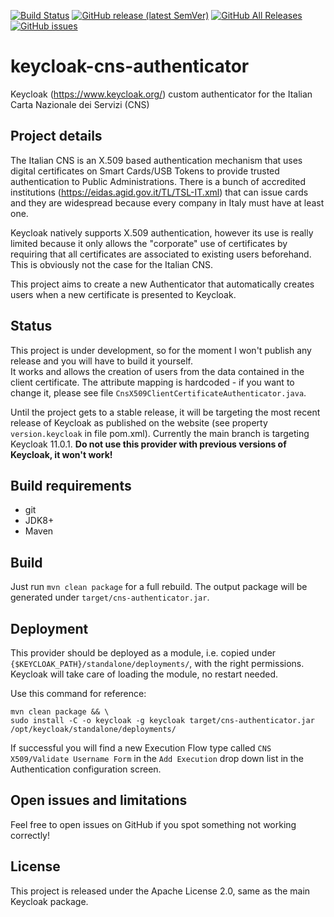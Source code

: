 [![Build Status](https://travis-ci.com/lscorcia/keycloak-cns-authenticator.svg?branch=master)](https://travis-ci.com/lscorcia/keycloak-cns-authenticator) 
[![GitHub release (latest SemVer)](https://img.shields.io/github/v/release/lscorcia/keycloak-cns-authenticator?sort=semver)](https://img.shields.io/github/v/release/lscorcia/keycloak-cns-authenticator?sort=semver) 
[![GitHub All Releases](https://img.shields.io/github/downloads/lscorcia/keycloak-cns-authenticator/total)](https://img.shields.io/github/downloads/lscorcia/keycloak-cns-authenticator/total)
[![GitHub issues](https://img.shields.io/github/issues/lscorcia/keycloak-cns-authenticator)](https://github.com/lscorcia/keycloak-cns-authenticator/issues)

# keycloak-cns-authenticator
Keycloak (https://www.keycloak.org/) custom authenticator for the Italian Carta Nazionale dei Servizi (CNS)

## Project details
The Italian CNS is an X.509 based authentication mechanism that uses digital certificates on Smart Cards/USB
Tokens to provide trusted authentication to Public Administrations. There is a bunch of accredited institutions
(https://eidas.agid.gov.it/TL/TSL-IT.xml) that can issue cards and they are widespread because every company
in Italy must have at least one.

Keycloak natively supports X.509 authentication, however its use is really limited because it only allows
the "corporate" use of certificates by requiring that all certificates are associated to existing users
beforehand. This is obviously not the case for the Italian CNS.

This project aims to create a new Authenticator that automatically creates users when a new certificate
is presented to Keycloak.

## Status
This project is under development, so for the moment I won't publish any release and you will have to build it yourself.  
It works and allows the creation of users from the data contained in the client certificate. The attribute
mapping is hardcoded - if you want to change it, please see file `CnsX509ClientCertificateAuthenticator.java`.

Until the project gets to a stable release, it will be targeting the most recent release of Keycloak as 
published on the website (see property `version.keycloak` in file pom.xml). Currently the main branch is 
targeting Keycloak 11.0.1. **Do not use this provider with previous versions of Keycloak, it won't work!**

## Build requirements
* git
* JDK8+
* Maven

## Build
Just run `mvn clean package` for a full rebuild. The output package will
be generated under `target/cns-authenticator.jar`.

## Deployment
This provider should be deployed as a module, i.e. copied under
`{$KEYCLOAK_PATH}/standalone/deployments/`, with the right permissions.
Keycloak will take care of loading the module, no restart needed.  

Use this command for reference:  
```
mvn clean package && \
sudo install -C -o keycloak -g keycloak target/cns-authenticator.jar /opt/keycloak/standalone/deployments/
```

If successful you will find a new Execution Flow type called `CNS X509/Validate Username Form` in the
`Add Execution` drop down list in the Authentication configuration screen.

## Open issues and limitations
Feel free to open issues on GitHub if you spot something not working correctly!

## License
This project is released under the Apache License 2.0, same as the main Keycloak
package.

